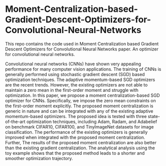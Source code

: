 # Moment-Centralization-based-Gradient-Descent-Optimizers-for-Convolutional-Neural-Networks
This repo contains the code used in Moment Centralization based Gradient Descent Optimizers for Convolutional Neural Networks paper. An optimizer for convolutional neural networks. 

Convolutional neural networks (CNNs) have shown very appealing
performance for many computer vision applications. The training of CNNs is
generally performed using stochastic gradient descent (SGD) based optimization techniques. The adaptive momentum-based SGD optimizers are the recent
trends. However, the existing optimizers are not able to maintain a zero mean
in the first-order moment and struggle with optimization. In this paper, we propose a moment centralization-based SGD optimizer for CNNs. Specifically, we
impose the zero mean constraints on the first-order moment explicitly. The proposed moment centralization is generic in nature and can be integrated with any
of the existing adaptive momentum-based optimizers. The proposed idea is tested
with three state-of-the-art optimization techniques, including Adam, Radam, and
Adabelief on benchmark CIFAR10, CIFAR100, and TinyImageNet datasets for
image classification. The performance of the existing optimizers is generally improved when integrated with the proposed moment centralization. Further, The
results of the proposed moment centralization are also better than the existing
gradient centralization. The analytical analysis using the toy example shows that
the proposed method leads to a shorter and smoother optimization trajectory.
